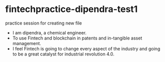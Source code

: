 # fintechpractice-dipendra-test1
practice session for creating new file
- I am dipendra, a chemical engineer. 
- To use Fintech and blockchain in patents and in-tangible asset management.
- I feel Fintech is going to change every aspect of the industry and going to be a great catalyst for industrial revolution 4.0.